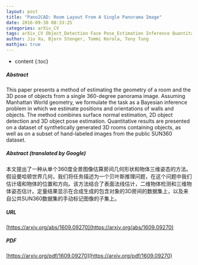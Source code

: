 ```yaml
---
layout: post
title: "Pano2CAD: Room Layout From A Single Panorama Image"
date: 2016-09-30 08:33:25
categories: arXiv_CV
tags: arXiv_CV Object_Detection Face Pose_Estimation Inference Quantitative Detection
author: Jiu Xu, Bjorn Stenger, Tommi Kerola, Tony Tung
mathjax: true
---
```


* content
{:toc}

##### Abstract
This paper presents a method of estimating the geometry of a room and the 3D pose of objects from a single 360-degree panorama image. Assuming Manhattan World geometry, we formulate the task as a Bayesian inference problem in which we estimate positions and orientations of walls and objects. The method combines surface normal estimation, 2D object detection and 3D object pose estimation. Quantitative results are presented on a dataset of synthetically generated 3D rooms containing objects, as well as on a subset of hand-labeled images from the public SUN360 dataset.

##### Abstract (translated by Google)
本文提出了一种从单个360度全景图像估算房间几何形状和物体三维姿态的方法。假设曼哈顿世界几何，我们将任务描述为一个贝叶斯推理问题，在这个问题中我们估计墙和物体的位置和方向。该方法结合了表面法线估计，二维物体检测和三维物体姿态估计。定量结果显示在合成生成的包含对象的3D房间的数据集上，以及来自公共SUN360数据集的手动标记图像的子集上。

##### URL
[https://arxiv.org/abs/1609.09270](https://arxiv.org/abs/1609.09270)

##### PDF
[https://arxiv.org/pdf/1609.09270](https://arxiv.org/pdf/1609.09270)

